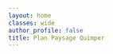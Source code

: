 ```yaml
---
layout: home
classes: wide
author_profile: false
title: Plan Paysage Quimper
---
```

<div id="map"></div>

<script>
    var map = new L.Map("map", {
        center: new L.LatLng(47.99483, -4.08923),
        zoom: 14,
        providerBasemap: "OpenTopoMap"
    });

    var layer = new L.StamenTileLayer("toner-lite");
    map.addLayer(layer);
</script>

